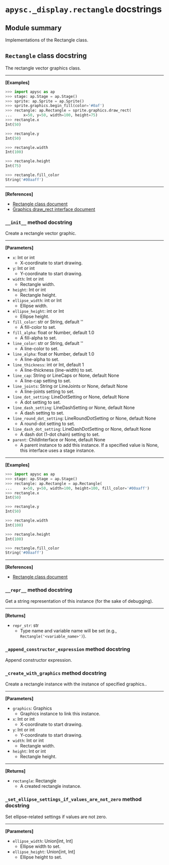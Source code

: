 # `apysc._display.rectangle` docstrings

## Module summary

Implementations of the Rectangle class.

## `Rectangle` class docstring

The rectangle vector graphics class.<hr>

**[Examples]**

```py
>>> import apysc as ap
>>> stage: ap.Stage = ap.Stage()
>>> sprite: ap.Sprite = ap.Sprite()
>>> sprite.graphics.begin_fill(color='#0af')
>>> rectangle: ap.Rectangle = sprite.graphics.draw_rect(
...     x=50, y=50, width=100, height=75)
>>> rectangle.x
Int(50)

>>> rectangle.y
Int(50)

>>> rectangle.width
Int(100)

>>> rectangle.height
Int(75)

>>> rectangle.fill_color
String('#00aaff')
```

<hr>

**[References]**

- [Rectangle class document](https://simon-ritchie.github.io/apysc/en/rectangle.html)
- [Graphics draw_rect interface document](https://simon-ritchie.github.io/apysc/en/graphics_draw_rect.html)

### `__init__` method docstring

Create a rectangle vector graphic.<hr>

**[Parameters]**

- `x`: Int or int
  - X-coordinate to start drawing.
- `y`: Int or int
  - Y-coordinate to start drawing.
- `width`: Int or int
  - Rectangle width.
- `height`: Int or int
  - Rectangle height.
- `ellipse_width`: int or Int
  - Ellipse width.
- `ellipse_height`: int or Int
  - Ellipse height.
- `fill_color`: str or String, default ''
  - A fill-color to set.
- `fill_alpha`: float or Number, default 1.0
  - A fill-alpha to set.
- `line_color`: str or String, default ''
  - A line-color to set.
- `line_alpha`: float or Number, default 1.0
  - A line-alpha to set.
- `line_thickness`: int or Int, default 1
  - A line-thickness (line-width) to set.
- `line_cap`: String or LineCaps or None, default None
  - A line-cap setting to set.
- `line_joints`: String or LineJoints or None, default None
  - A line-joints setting to set.
- `line_dot_setting`: LineDotSetting or None, default None
  - A dot setting to set.
- `line_dash_setting`: LineDashSetting or None, default None
  - A dash setting to set.
- `line_round_dot_setting`: LineRoundDotSetting or None, default None
  - A round-dot setting to set.
- `line_dash_dot_setting`: LineDashDotSetting or None, default None
  - A dash dot (1-dot chain) setting to set.
- `parent`: ChildInterface or None, default None
  - A parent instance to add this instance. If a specified value is None, this interface uses a stage instance.

<hr>

**[Examples]**

```py
>>> import apysc as ap
>>> stage: ap.Stage = ap.Stage()
>>> rectangle: ap.Rectangle = ap.Rectangle(
...     x=50, y=50, width=100, height=100, fill_color='#00aaff')
>>> rectangle.x
Int(50)

>>> rectangle.y
Int(50)

>>> rectangle.width
Int(100)

>>> rectangle.height
Int(100)

>>> rectangle.fill_color
String('#00aaff')
```

<hr>

**[References]**

- [Rectangle class document](https://simon-ritchie.github.io/apysc/en/rectangle.html)

### `__repr__` method docstring

Get a string representation of this instance (for the sake of debugging).<hr>

**[Returns]**

- `repr_str`: str
  - Type name and variable name will be set (e.g., `Rectangle('<variable_name>')`).

### `_append_constructor_expression` method docstring

Append constructor expression.

### `_create_with_graphics` method docstring

Create a rectangle instance with the instance of specified graphics..<hr>

**[Parameters]**

- `graphics`: Graphics
  - Graphics instance to link this instance.
- `x`: Int or int
  - X-coordinate to start drawing.
- `y`: Int or int
  - Y-coordinate to start drawing.
- `width`: Int or int
  - Rectangle width.
- `height`: Int or int
  - Rectangle height.

<hr>

**[Returns]**

- `rectangle`: Rectangle
  - A created rectangle instance.

### `_set_ellipse_settings_if_values_are_not_zero` method docstring

Set ellipse-related settings if values are not zero.<hr>

**[Parameters]**

- `ellipse_width`: Union[int, Int]
  - Ellipse width to set.
- `ellipse_height`: Union[int, Int]
  - Ellipse height to set.